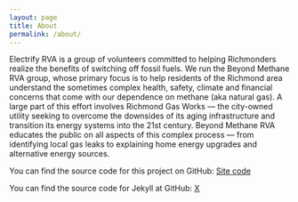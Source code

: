 ```yaml
---
layout: page
title: About
permalink: /about/
---
```


Electrify RVA is a group of volunteers committed to helping Richmonders realize the benefits of switching off fossil fuels. We run the Beyond Methane RVA group, whose primary focus is to help residents of the Richmond area understand the sometimes complex health, safety, climate and financial concerns that come with our dependence on methane (aka natural gas). A large part of this effort involves Richmond Gas Works — the city-owned utility seeking to overcome the downsides of its aging infrastructure and transition its energy systems into the 21st century. Beyond Methane RVA educates the public on all aspects of this complex process — from identifying local gas leaks to explaining home energy upgrades and alternative energy sources.

You can find the source code for this project on GitHub:
[Site code](https://github.com/electrify-RVA/electrify-rva.github.io)

You can find the source code for Jekyll at GitHub:
[X][electrify-rva-twitter]


[electrify-rva-twitter]: https://twitter.com/ElectrifyThe804
